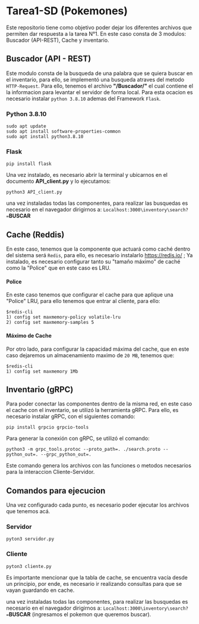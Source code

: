 # Tarea1-SD (Pokemones)
Este repositorio tiene como objetivo poder dejar los diferentes archivos que permiten dar respuesta a la tarea N°1. En este caso consta de 3 modulos: Buscador (API-REST), Cache y inventario.




## Buscador (API - REST)
Este modulo consta de la busqueda de una palabra que se quiera buscar en el inventario, para ello, se implementó una busqueda atraves del metodo `HTTP-Request`.
Para ello, tenemos el archivo **"/Buscador/"** el cual contiene el la informacion para levantar el servidor de forma local. Para esta ocacion es necesario instalar `python 3.8.10`
ademas del Framework `Flask`.


### Python 3.8.10
```
sudo apt update
sudo apt install software-properties-common
sudo apt install python3.8.10
```
### Flask

```
pip install flask
```

Una vez instalado, es necesario abrir la terminal y ubicarnos en el documento **API_client.py** y lo ejecutamos:
```
python3 API_client.py
```
una vez instaladas todas las componentes, para realizar las busquedas es necesario en el navegador dirigirnos a: `Localhost:3000\inventory\search?=`**BUSCAR**


## Cache (Reddis)
En este caso, tenemos que la componente que actuará como caché dentro del sistema será `Redis`, para ello, es necesario instalarlo https://redis.io/ ; Ya instalado, es necesario configurar tanto su "tamaño máximo" de caché como la "Police" que en este caso es LRU.

#### Police
En este caso tenemos que configurar el cache para que aplique una "Police" LRU, para ello tenemos que entrar al cliente, para ello: 

```
$redis-cli
1) config set maxmemory-policy volatile-lru
2) config set maxmemory-samples 5
```

#### Máximo de Cache
Por otro lado, para configurar la capacidad máxima del cache, que en este caso dejaremos un almacenamiento maximo de `20 MB`, tenemos que:
```
$redis-cli
1) config set maxmemory 1Mb
```

## Inventario (gRPC)
Para poder conectar las componentes dentro de la misma red, en este caso el cache con el inventario, se utilizó la herramienta gRPC. Para ello, es necesario instalar gRPC, con el siguientes comando: 

```
pip install grpcio grpcio-tools
```
Para generar la conexión con gRPC, se utilizó el comando:
```
python3 -m grpc_tools.protoc --proto_path=. ./search.proto --python_out=. --grpc_python_out=.
```
Este comando genera los archivos con las funciones o metodos necesarios para la interaccion Cliente-Servidor.

## Comandos para ejecucion
Una vez configurado cada punto, es necesario poder ejecutar los archivos que tenemos acá.
### Servidor
```
pyton3 servidor.py
```
### Cliente
```
pyton3 cliente.py
```

Es importante mencionar que la tabla de cache, se encuentra vacía desde un principio, por ende, es necesario ir realizando consultas para que se vayan guardando en cache.

una vez instaladas todas las componentes, para realizar las busquedas es necesario en el navegador dirigirnos a: `Localhost:3000\inventory\search?=`**BUSCAR** (ingresamos el pokemon que queremos buscar).








